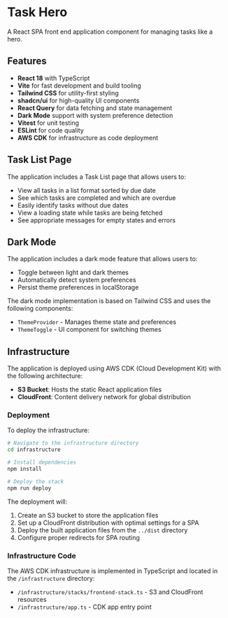 # Task Hero

A React SPA front end application component for managing tasks like a hero.

## Features

- **React 18** with TypeScript
- **Vite** for fast development and build tooling
- **Tailwind CSS** for utility-first styling
- **shadcn/ui** for high-quality UI components
- **React Query** for data fetching and state management
- **Dark Mode** support with system preference detection
- **Vitest** for unit testing
- **ESLint** for code quality
- **AWS CDK** for infrastructure as code deployment

## Task List Page

The application includes a Task List page that allows users to:

- View all tasks in a list format sorted by due date
- See which tasks are completed and which are overdue
- Easily identify tasks without due dates
- View a loading state while tasks are being fetched
- See appropriate messages for empty states and errors

## Dark Mode

The application includes a dark mode feature that allows users to:

- Toggle between light and dark themes
- Automatically detect system preferences
- Persist theme preferences in localStorage

The dark mode implementation is based on Tailwind CSS and uses the following components:

- `ThemeProvider` - Manages theme state and preferences
- `ThemeToggle` - UI component for switching themes

## Infrastructure

The application is deployed using AWS CDK (Cloud Development Kit) with the following architecture:

- **S3 Bucket**: Hosts the static React application files
- **CloudFront**: Content delivery network for global distribution

### Deployment

To deploy the infrastructure:

```bash
# Navigate to the infrastructure directory
cd infrastructure

# Install dependencies
npm install

# Deploy the stack
npm run deploy
```

The deployment will:

1. Create an S3 bucket to store the application files
2. Set up a CloudFront distribution with optimal settings for a SPA
3. Deploy the built application files from the `../dist` directory
4. Configure proper redirects for SPA routing

### Infrastructure Code

The AWS CDK infrastructure is implemented in TypeScript and located in the `/infrastructure` directory:

- `/infrastructure/stacks/frontend-stack.ts` - S3 and CloudFront resources
- `/infrastructure/app.ts` - CDK app entry point
